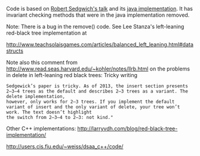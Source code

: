Code is based on [Robert Sedgwich's talk](http://www.cs.princeton.edu/~rs/talks/LLRB/RedBlack.pdf "Left Leaning Red Black Tree") and its [java implementation](http://www.cs.princeton.edu/~rs/talks/LLRB/Java/).
It has invariant checking methods that were in the java implementation removed. 

Note: There is a bug in the remove() code. See Lee Stanza's left-leaning red-black tree implementation at 

http://www.teachsolaisgames.com/articles/balanced_left_leaning.html#datastructs

Note also this comment from http://www.read.seas.harvard.edu/~kohler/notes/llrb.html on the problems in delete in left-leaning red black trees:
    Tricky writing

    Sedgewick’s paper is tricky. As of 2013, the insert section presents 2–3–4 trees as the default and describes 2–3 trees as a variant. The delete implementation,
    however, only works for 2–3 trees. If you implement the default variant of insert and the only variant of delete, your tree won’t work. The text doesn’t highlight
    the switch from 2–3–4 to 2–3: not kind."


Other C++ implementations:
http://larryvdh.com/blog/red-black-tree-implementation/

http://users.cis.fiu.edu/~weiss/dsaa_c++/code/
